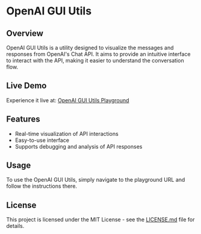 # OpenAI GUI Utils

## Overview

OpenAI GUI Utils is a utility designed to visualize the messages and responses from OpenAI's Chat API. It aims to provide an intuitive interface to interact with the API, making it easier to understand the conversation flow.

## Live Demo

Experience it live at: [OpenAI GUI Utils Playground](https://baseballyama.github.io/openai-gui-utils/)

## Features

- Real-time visualization of API interactions
- Easy-to-use interface
- Supports debugging and analysis of API responses

## Usage

To use the OpenAI GUI Utils, simply navigate to the playground URL and follow the instructions there.

## License

This project is licensed under the MIT License - see the [LICENSE.md](LICENSE.md) file for details.
